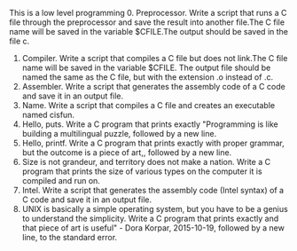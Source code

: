 This is a low level programming
0. Preprocessor. Write a script that runs a C file through the preprocessor and save the result into another file.The C file name will be saved in the variable $CFILE.The output should be saved in the file c.
1. Compiler. Write a script that compiles a C file but does not link.The C file name will be saved in the variable $CFILE. The output file should be named the same as the C file, but with the extension .o instead of .c.
2. Assembler. Write a script that generates the assembly code of a C code and save it in an output file. 
3. Name. Write a script that compiles a C file and creates an executable named cisfun.
4. Hello, puts. Write a C program that prints exactly "Programming is like building a multilingual puzzle, followed by a new line.
5. Hello, printf. Write a C program that prints exactly with proper grammar, but the outcome is a piece of art,, followed by a new line.
6. Size is not grandeur, and territory does not make a nation. Write a C program that prints the size of various types on the computer it is compiled and run on.
7. Intel. Write a script that generates the assembly code (Intel syntax) of a C code and save it in an output file.
8. UNIX is basically a simple operating system, but you have to be a genius to understand the simplicity. Write a C program that prints exactly and that piece of art is useful" - Dora Korpar, 2015-10-19, followed by a new line, to the standard error.

